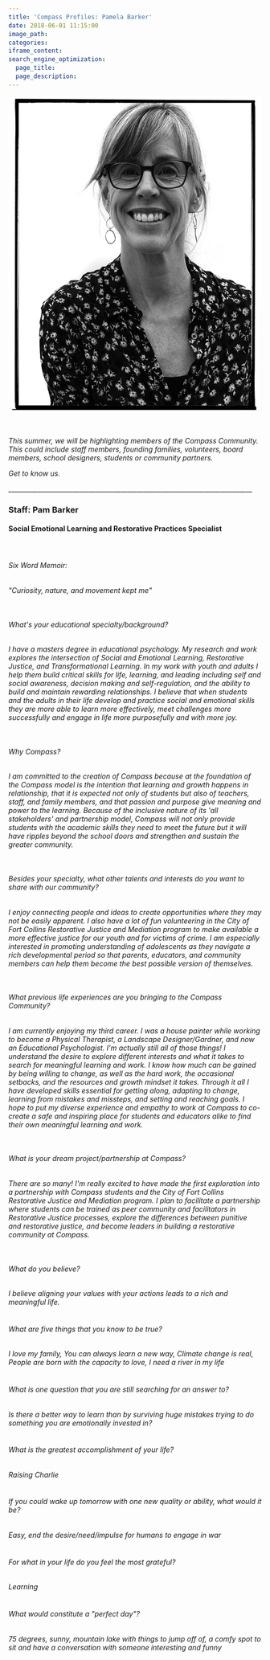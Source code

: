 ```yaml
---
title: 'Compass Profiles: Pamela Barker'
date: 2018-06-01 11:15:00
image_path:
categories:
iframe_content:
search_engine_optimization:
  page_title:
  page_description:
---
```


![](/assets/images/pamphoto.png)

&nbsp;

*This summer, we will be highlighting members of the Compass Community.&nbsp; This could include staff members, founding families, volunteers, board members, school designers, students or community partners.*

*Get to know us.*

\_\_\_\_\_\_\_\_\_\_\_\_\_\_\_\_\_\_\_\_\_\_\_\_\_\_\_\_\_\_\_\_\_\_\_\_\_\_\_\_\_\_\_\_\_\_\_\_\_\_\_\_\_\_\_\_\_\_\_\_\_\_\_\_\_\_\_\_\_\_\_\_\_\_\_\_

### Staff: Pam Barker

#### **Social Emotional Learning and Restorative Practices Specialist**

#### &nbsp;

###### Six Word Memoir:&nbsp;

*"Curiosity, nature, and movement kept me"*

&nbsp;

###### What's your educational specialty/background?

*I have a masters degree in educational psychology. My research and work explores the intersection of Social and Emotional Learning, Restorative Justice, and Transformational Learning. In my work with youth and adults I help them build critical skills for life, learning, and leading including self and social awareness, decision making and self-regulation, and the ability to build and maintain rewarding relationships. I believe that when students and the adults in their life develop and practice social and emotional skills they are more able to learn more effectively, meet challenges more successfully and engage in life more purposefully and with more joy.*

&nbsp;

###### Why Compass?

*I am committed to the creation of Compass because at the foundation of the Compass model is the intention that learning and growth happens in relationship, that it is expected not only of students but also of teachers, staff, and family members, and that passion and purpose give meaning and power to the learning. Because of the inclusive nature of its 'all stakeholders' and partnership model, Compass will not only provide students with the academic skills they need to meet the future but it will have ripples beyond the school doors and strengthen and sustain the greater community.*

&nbsp;

###### Besides your specialty, what other talents and interests do you want to share with our community?

*I enjoy connecting people and ideas to create opportunities where they may not be easily apparent. I also have a lot of fun volunteering in the City of Fort Collins Restorative Justice and Mediation program to make available a more effective justice for our youth and for victims of crime. I am especially interested in promoting understanding of adolescents as they navigate a rich developmental period so that parents, educators, and community members can help them become the best possible version of themselves.*

&nbsp;

###### What previous life experiences are you bringing to the Compass Community?

*I am currently enjoying my third career. I was a house painter while working to become a Physical Therapist, a Landscape Designer/Gardner, and now an Educational Psychologist. I'm actually still all of those things! I understand the desire to explore different interests and what it takes to search for meaningful learning and work. I know how much can be gained by being willing to change, as well as the hard work, the occasional setbacks, and the resources and growth mindset it takes. Through it all I have developed skills essential for getting along, adapting to change, learning from mistakes and missteps, and setting and reaching goals. I hope to put my diverse experience and empathy to work at Compass to co-create a safe and inspiring place for students and educators alike to find their own meaningful learning and work.*

&nbsp;

###### What is your dream project/partnership at Compass?

*There are so many! I'm really excited to have made the first exploration into a partnership with Compass students and the City of Fort Collins Restorative Justice and Mediation program. I plan to facilitate a partnership where students can be trained as peer community and facilitators in Restorative Justice processes, explore the differences between punitive and restorative justice, and become leaders in building a restorative community at Compass.*

&nbsp;

###### What do you believe?

*I believe aligning your values with your actions leads to a rich and meaningful life.*

###### <br>What are five things that you know to be true?

*I love my family, You can always learn a new way, Climate change is real, People are born with the capacity to love, I need a river in my life*

###### <br>What is one question that you are still searching for an answer to?

*Is there a better way to learn than by surviving huge mistakes trying to do something you are emotionally invested in?*

###### <br>What is the greatest accomplishment of your life?

*Raising Charlie*

###### <br>If you could wake up tomorrow with one new quality or ability, what would it be?

*Easy, end the desire/need/impulse for humans to engage in war*

###### <br>For what in your life do you feel the most grateful?

*Learning*

###### <br>What would constitute a "perfect day"?

*75 degrees, sunny, mountain lake with things to jump off of, a comfy spot to sit and have a conversation with someone interesting and funny*